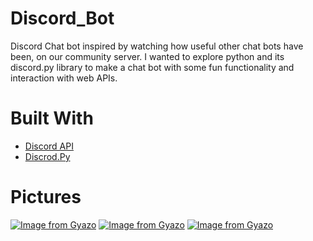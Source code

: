 # Discord_Bot
Discord Chat bot inspired by watching how useful other chat bots have been, on our community server.
I wanted to explore python and its discord.py library to make a chat bot with some fun functionality and interaction with web APIs.

# Built With
* [Discord API](https://support.discordapp.com/hc/en-us/articles/212889058-Discord-s-Official-API)
* [Discrod.Py](https://pypi.org/project/discord.py/)

# Pictures
[![Image from Gyazo](https://i.gyazo.com/1fd8b7b3db57c8de22b3e77230a42136.gif)](https://gyazo.com/1fd8b7b3db57c8de22b3e77230a42136)
[![Image from Gyazo](https://i.gyazo.com/ea9b02819480c4f598341aa2b2e493a2.gif)](https://gyazo.com/ea9b02819480c4f598341aa2b2e493a2)
[![Image from Gyazo](https://i.gyazo.com/7a2e7090d6a52f17e1193df6e4fb1169.gif)](https://gyazo.com/7a2e7090d6a52f17e1193df6e4fb1169)

